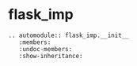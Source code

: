# flask_imp

```{eval-rst}
.. automodule:: flask_imp.__init__
   :members:
   :undoc-members:
   :show-inheritance:
```
